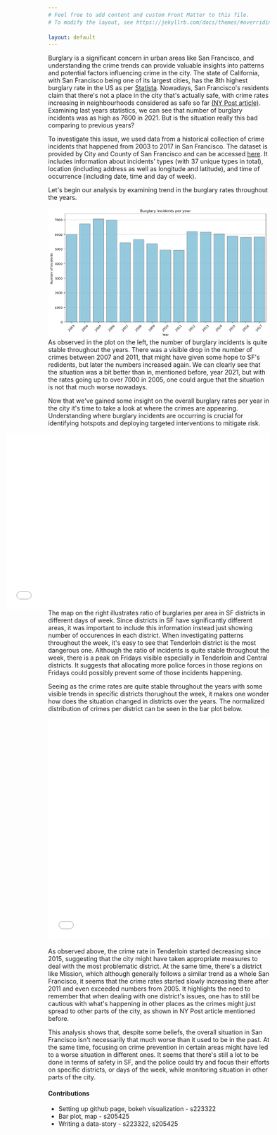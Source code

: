 ```yaml
---
# Feel free to add content and custom Front Matter to this file.
# To modify the layout, see https://jekyllrb.com/docs/themes/#overriding-theme-defaults

layout: default
---
```


Burglary is a significant concern in urban areas like San Francisco, and understanding the crime trends can provide valuable insights into patterns and potential factors influencing crime in the city. The state of California, with San Francisco being one of its largest cities, has the 8th highest burglary rate in the US as per [Statista](https://www.statista.com/statistics/232580/burglary-rate-in-the-us-by-state/). Nowadays, San Francisco's residents claim that there's not a place in the city that's actually safe, with crime rates increasing in neighbourhoods considered as safe so far [(NY Post article)](https://nypost.com/2024/02/28/us-news/now-nowhere-in-san-francisco-is-safe-from-crime/). Examining last years statistics, we can see that number of burglary incidents was as high as 7600 in 2021. But is the situation really this bad comparing to previous years?


To investigate this issue, we used data from a historical collection of crime incidents that happened from 2003 to 2017 in San Francisco. The dataset is provided by City and County of San Francisco and can be accessed [here](https://data.sfgov.org/Public-Safety/Police-Department-Incident-Reports-Historical-2003/tmnf-yvry/about_data). It includes information about incidents' types (with 37 unique types in total), location (including address as well as longitude and latitude), and time of occurrence (including date, time and day of week).

Let's begin our analysis by examining trend in the burglary rates throughout the years. 

<img align="left" width="500" src="assets/burglary_years.png" style="padding-right: 20px">
<!-- *Burglary Incidents per Year (2012-2017)* -->

As observed in the plot on the left, the number of burglary incidents is quite stable throughout the years. There was a visible drop in the number of crimes between 2007 and 2011, that might have given some hope to SF's redidents, but later the numbers increased again. We can clearly see that the situation was a bit better than in, mentioned before, year 2021, but with the rates going up to over 7000 in 2005, one could argue that the situation is not that much worse nowadays. 

Now that we've gained some insight on the overall burglary rates per year in the city it's time to take a look at where the crimes are appearing. Understanding where burglary incidents are occurring is crucial for identifying hotspots and deploying targeted interventions to mitigate risk. 

<iframe src="assets/map.html" 
    align="right" 
    width="600" 
    height="400"
    scrolling="no" 
    seamless="seamless" 
    frameborder="0">
</iframe>

The map on the right illustrates ratio of burglaries per area in SF districts in different days of week. Since districts in SF have significantly different areas, it was important to include this information instead just showing number of occurences in each district. When investigating patterns throughout the week, it's easy to see that Tenderloin district is the most dangerous one. Although the ratio of incidents is quite stable throughout the week, there is a peak on Fridays visible especially in Tenderloin and Central districts. It suggests that allocating more police forces in those regions on Fridays could possibly prevent some of those incidents happening.


Seeing as the crime rates are quite stable throughout the years with some visible trends in specific districts thorughout the week, it makes one wonder how does the situation changed in districts over the years. The normalized distribution of crimes per district can be seen in the bar plot below.

<iframe src="assets/districts_years.html"
    sandbox="allow-same-origin allow-scripts"
    align="left"
    width="100%"
    height="500"
    scrolling="no"
    seamless="seamless"
    frameborder="0"
    style="padding-bottom: 20px">
</iframe>

As observed above, the crime rate in Tenderloin started decreasing since 2015, suggesting that the city might have taken appropriate measures to deal with the most problematic district. At the same time, there's a district like Mission, which although generally follows a similar trend as a whole San Francisco, it seems that the crime rates started slowly increasing there after 2011 and even exceeded numbers from 2005. It highlights the need to remember that when dealing with one district's issues, one has to still be cautious with what's happening in other places as the crimes might just spread to other parts of the city, as shown in NY Post article mentioned before.

This analysis shows that, despite some beliefs, the overall situation in San Francisco isn't necessarily that much worse than it used to be in the past. At the same time, focusing on crime prevention in certain areas might have led to a worse situation in different ones. It seems that there's still a lot to be done in terms of safety in SF, and the police could try and focus their efforts on specific districts, or days of the week, while monitoring situation in other parts of the city.

#### Contributions
* Setting up github page, bokeh visualization - s223322
* Bar plot, map - s205425
* Writing a data-story - s223322, s205425